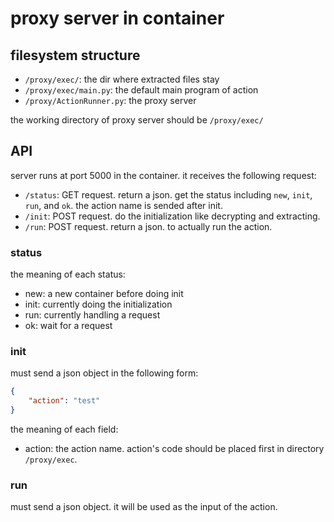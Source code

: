 # proxy server in container

## filesystem structure
- `/proxy/exec/`: the dir where extracted files stay
- `/proxy/exec/main.py`: the default main program of action
- `/proxy/ActionRunner.py`: the proxy server

the working directory of proxy server should be `/proxy/exec/`

## API
server runs at port 5000 in the container. it receives the following request:
- `/status`: GET request. return a json. get the status including `new`, `init`, `run`, and `ok`. the action name is sended after init.
- `/init`: POST request. do the initialization like decrypting and extracting.
- `/run`: POST request. return a json. to actually run the action.

### status
the meaning of each status:
- new: a new container before doing init
- init: currently doing the initialization
- run: currently handling a request
- ok: wait for a request

### init
must send a json object in the following form:
```json
{
    "action": "test"
}
```

the meaning of each field:
- action: the action name. action's code should be placed first in directory `/proxy/exec`.

### run
must send a json object. it will be used as the input of the action.
